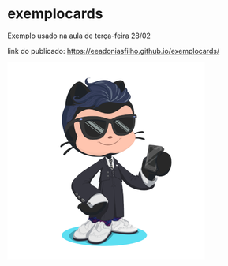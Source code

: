 # exemplocards

Exemplo usado na aula de terça-feira 28/02


link do publicado:
https://eeadoniasfilho.github.io/exemplocards/



<img src="octocat-black.png" href="https://www.youtube.com/embed/eyCIzWetKCs">





